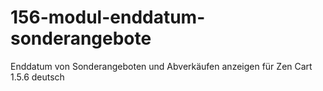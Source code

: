 # 156-modul-enddatum-sonderangebote
Enddatum von Sonderangeboten und Abverkäufen anzeigen für Zen Cart 1.5.6 deutsch

